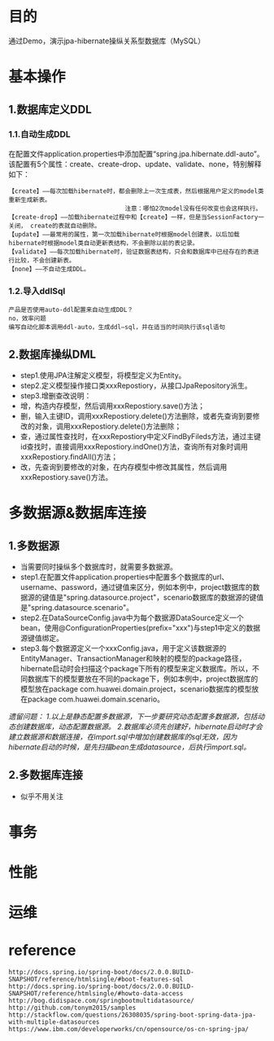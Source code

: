 # 目的 #
 
 通过Demo，演示jpa-hibernate操纵关系型数据库（MySQL）
	
# 基本操作 #

## 1.数据库定义DDL ##
### 1.1.自动生成DDL ###
在配置文件application.properties中添加配置“spring.jpa.hibernate.ddl-auto”。
该配置有5个属性：create、create-drop、update、validate、none，特别解释如下：

	【create】——每次加载hibernate时，都会删除上一次生成表，然后根据用户定义的model类重新生成新表。
	                                注意：哪怕2次model没有任何改变也会这样执行。
	【create-drop】——加载hibernate过程中和【create】一样，但是当SessionFactory一关闭， create的表就自动删除。
	【update】——最常用的属性，第一次加载hibernate时根据model创建表，以后加载hibernate时根据model类自动更新表结构，不会删除以前的表记录。
	【validate】——每次加载hibernate时，验证数据表结构，只会和数据库中已经存在的表进行比较，不会创建新表。
	【none】——不自动生成DDL。

### 1.2.导入ddlSql ###
	产品是否使用auto-ddl配置来自动生成DDL？
	no，效率问题
	编写自动化脚本调用ddl-auto，生成ddl—sql，并在适当的时间执行该sql语句

## 2.数据库操纵DML ##
- step1.使用JPA注解定义模型，将模型定义为Entity。
- step2.定义模型操作接口类xxxRepostiory，从接口JpaRepository派生。
- step3.增删查改说明：
- 增，构造内存模型，然后调用xxxRepostiory.save()方法；
- 删，输入主键ID，调用xxxRepostiory.delete()方法删除，或者先查询到要修改的对象，调用xxxRepostiory.delete()方法删除；
- 查，通过属性查找时，在xxxRepostiory中定义FindByFileds方法，通过主键id查找时，直接调用xxxRepostiory.indOne()方法，查询所有对象时调用xxxRepostiory.findAll()方法；
- 改，先查询到要修改的对象，在内存模型中修改其属性，然后调用xxxRepostiory.save()方法。

# 多数据源&数据库连接 #

## 1.多数据源 ##
- 当需要同时操纵多个数据库时，就需要多数据源。
- step1.在配置文件application.properties中配置多个数据库的url、username、password，通过键值来区分，例如本例中，project数据库的数据源的键值是"spring.datasource.project"，scenario数据库的数据源的键值是"spring.datasource.scenario"。
- step2.在DataSourceConfig.java中为每个数据源DataSource定义一个bean，使用@ConfigurationProperties(prefix="xxx")与step1中定义的数据源键值绑定。
- step3.每个数据源定义一个xxxConfig.java，用于定义该数据源的EntityManager、TransactionManager和映射的模型的package路径，hibernate启动时会扫描这个package下所有的模型来定义数据库。所以，不同数据库下的模型要放在不同的package下，例如本例中，project数据库的模型放在package com.huawei.domain.project，scenario数据库的模型放在package com.huawei.domain.scenario。

*遗留问题：
1.以上是静态配置多数据源，下一步要研究动态配置多数据源，包括动态创建数据库，动态配置数据源。
2.数据库必须先创建好，hibernate启动时才会建立数据源和数据连接，在import.sql中增加创建数据库的sql无效，因为hibernate启动的时候，是先扫描bean生成datasource，后执行import.sql。*

## 2.多数据库连接 ##
- 似乎不用关注

# 事务 #

# 性能 #

# 运维 #

# reference #
	http://docs.spring.io/spring-boot/docs/2.0.0.BUILD-SNAPSHOT/reference/htmlsingle/#boot-features-sql
	http://docs.spring.io/spring-boot/docs/2.0.0.BUILD-SNAPSHOT/reference/htmlsingle/#howto-data-access
	http://bog.didispace.com/springbootmultidatasource/
	http://github.com/tonym2015/samples
	http://stackflow.com/questions/26308035/spring-boot-spring-data-jpa-with-multiple-datasources
	https://www.ibm.com/developerworks/cn/opensource/os-cn-spring-jpa/